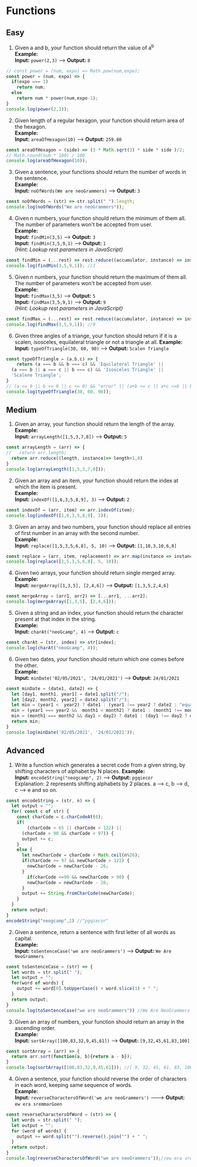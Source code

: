 # Functions

## Easy

1. Given a and b, your function should return the value of a<sup>b</sup>  
**Example:**  
**Input:** `power(2,3)` ––> **Output:** `8`
```javascript
// const power = (num, expo) => Math.pow(num,expo);
const power = (num, expo) => {
  if(expo === 1) 
    return num;
  else 
    return num * power(num,expo-1);
}
console.log(power(2,3));
```
2. Given length of a regular hexagon, your function should return area of the hexagon.  
**Example:**  
**Input:** `areaOfHexagon(10)` ––> **Output:** `259.80`
```javascript
const areaOfHexagon = (side) => (3 * Math.sqrt(3) * side * side )/2;
// Math.round(num * 100) / 100
console.log(areaOfHexagon(10));
```
3. Given a sentence, your functions should return the number of words in the sentence.  
**Example:**  
**Input:** `noOfWords(We are neoGrammers)` ––> **Output:** `3`
```javascript
const noOfWords = (str) => str.split(" ").length;
console.log(noOfWords("We are neoGrammers"));
```
4. Given n numbers, your function should return the minimum of them all. The number of parameters won't be accepted from user.  
**Example:**  
**Input:** `findMin(3,5)` ––> **Output:** `3`  
**Input:** `findMin(3,5,9,1)` ––> **Output:** `1`  
*(Hint: Lookup rest parameters in JavaScript)*
```javascript
const findMin = (...rest) => rest.reduce((accumulator, instance) => instance < accumulator ? instance : accumulator );
console.log(findMin(3,5,9,1)); //1
```
5. Given n numbers, your function should return the maximum of them all. The number of parameters won't be accepted from user.  
**Example:**  
**Input:** `findMax(3,5)` ––> **Output:** `5`  
**Input:** `findMax(3,5,9,1)` ––> **Output:** `9`  
*(Hint: Lookup rest parameters in JavaScript)*
```javascript
const findMax = (...rest) => rest.reduce((accumulator, instance) => instance > accumulator ? instance : accumulator );
console.log(findMax(3,5,9,1)); //9
```
6. Given three angles of a triange, your function should return if it is a scalen, isosceles, equilateral triangle or not a triangle at all.
**Example:**  
**Input:** `typeOfTriangle(30, 60, 90)` ––> **Output:** `Scalen Triangle`
```javascript
const typeOfTriangle = (a,b,c) => {
    return (a === b && b === c) && 'Equilateral Triangle' ||
  (a === b || a === c || b === c) && 'Isosceles Triangle' ||
  'Scalene Triangle';
}
// (a <= 0 || b <= 0 || c <= 0) && "error" || (a+b <= c || a+c <=b || b+c <=a) && "wrong" ||
console.log(typeOfTriangle(30, 60, 90));
```

## Medium

1. Given an array, your function should return the length of the array.  
**Example:**  
**Input:** `arrayLength([1,5,3,7,8])` ––> **Output:** `5`
```javascript
const arrayLength = (arr) => {
//   return arr.length;
  return arr.reduce((length, instance)=> length+1,0)
}
console.log(arrayLength([1,5,3,7,8]));
```
2. Given an array and an item, your function should return the index at which the item is present.  
**Example:**  
**Input:** `indexOf([1,6,3,5,8,9], 3)` ––> **Output:** `2`
```javascript
const indexOf = (arr, item) => arr.indexOf(item);
console.log(indexOf([1,6,3,5,8,9], 3));
```
3. Given an array and two numbers, your function should replace all entries of first number in an array with the second number.  
**Example:**  
**Input:** `replace([1,5,3,5,6,8], 5, 10)` ––> **Output:** `[1,10,3,10,6,8]`
```javascript
const replace = (arr, item, replacement) => arr.map(instance => instance === item ? replacement : instance)
console.log(replace([1,5,3,5,6,8], 5, 10));
```
4. Given two arrays, your function should return single merged array.  
**Example:**  
**Input:** `mergeArray([1,3,5], [2,4,6])` ––> **Output:** `[1,3,5,2,4,6]`
```javascript
const mergeArray = (arr1, arr2) => [...arr1, ...arr2];
console.log(mergeArray([1,3,5], [2,4,6]));
```
5. Given a string and an index, your function should return the character present at that index in the string.  
**Example:**  
**Input:** `charAt("neoGcamp", 4)` ––> **Output:** `c`
```javascript
const charAt = (str, index) => str[index];
console.log(charAt("neoGcamp", 4));
```
6. Given two dates, your function should return which one comes before the other.  
**Example:**  
**Input:** `minDate('02/05/2021', '24/01/2021')` ––> **Output:** `24/01/2021`
```javascript
const minDate = (date1, date2) => {
  let [day1, month1, year1] = date1.split("/");
  let [day2, month2, year2] = date2.split("/");
  let min = (year1 <  year2) ? date1 : (year1 !== year2 ? date2 : "equal" );
  min = (year1 === year2 &&  month1 < month2) ? date1 : (month1 !== month2 ? date2: "equal" );
  min = (month1 === month2 && day1 < day2) ? date1 : (day1 !== day2 ? date2 : "equal");
  return min;
}
console.log(minDate('02/05/2021', '24/01/2021'));
```

## Advanced

1. Write a function which generates a secret code from a given string, by shifting characters of alphabet by N places.
**Example:**  
**Input:** `encodeString("neogcamp", 2)` ––> **Output:** `pgqiecor`  
Explanation: 2 represents shifting alphabets by 2 places. a –> c, b –> d, c –> e and so on.
```javascript
const encodeString = (str, n) => {
  let output = "";
  for( const c of str) {
    const charCode = c.charCodeAt(0);
    if(
    	(charCode < 65 || charCode > 122) ||
      (charCode > 90 && charCode < 97)) {
      output += c;
    }
    else {
      let newCharCode = charCode + Math.ceil(n%26);
      if(charCode >= 97 && newCharCode > 122) {
        newCharCode = newCharCode - 26;
      }
     	if(charCode <=90 && newCharCode > 90) {
        newCharCode = newCharCode - 26;
      }
      output += String.fromCharCode(newCharCode);
    }         
  }
  return output;
}
encodeString("neogcamp",2) //"pgqiecor"
```
2. Given a sentence, return a sentence with first letter of all words as capital.  
**Example:**  
**Input:** `toSentenceCase('we are neoGrammers')` ––> **Output:** `We Are NeoGrammers`
```javascript
const toSentenceCase = (str) => {
  let words = str.split(" ");
  let output = "";
  for(word of words) {
    output += word[0].toUpperCase() + word.slice(1) + " ";
  }
  return output;
}
console.log(toSentenceCase("we are neoGrammers")) //We Are NeoGrammers 
```
3. Given an array of numbers, your function should return an array in the ascending order.  
**Example:**  
**Input:** `sortArray([100,83,32,9,45,61])` ––> **Output:** `[9,32,45,61,83,100]`
```javascript
const sortArray = (arr) => {
  return arr.sort(function(a, b){return a - b});
}
console.log(sortArray([100,83,32,9,45,61])); //[ 9, 32, 45, 61, 83, 100 ]
```
4. Given a sentence, your function should reverse the order of characters in each word, keeping same sequence of words.  
**Example:**  
**Input:** `reverseCharactersOfWord('we are neoGrammers')` –––> **Output:** `ew era sremmarGoen`
```javascript
const reverseCharactersOfWord = (str) => {
  let words = str.split(" ");
  let output = "";
  for (word of words) {
    output += word.split("").reverse().join("") + " ";
  }
  return output;
}
console.log(reverseCharactersOfWord("we are neoGrammers"));//ew era sremmarGoen 
```
